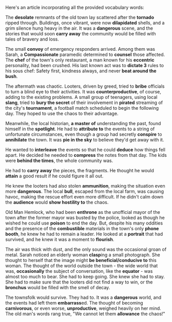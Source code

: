 Here's an article incorporating all the provided vocabulary words:

The **desolate** remnants of the old town lay scattered after the **tornado** ripped through. Buildings, once vibrant, were now **dilapidated** shells, and a grim silence hung heavy in the air. It was a **dangerous** scene, and the stories that would soon **carry away** the community would be filled with tales of bravery and loss.

The small **convoy** of emergency responders arrived. Among them was Sarah, a **Compassionate** paramedic determined to **counsel** those affected. The **chef** of the town's only restaurant, a man known for his **eccentric** personality, had been crushed. His last known act was to **dictate 3** rules to his sous chef: Safety first, kindness always, and never **beat around the bush**.

The aftermath was chaotic. Looters, driven by greed, tried to **bribe** officials to turn a blind eye to their activities. It was **counterproductive**, of course, adding to the existing problems. A small group of teenagers, using local **slang**, tried to **bury the secret** of their involvement in **pirated** streaming of the city's **tournament**, a football match scheduled to begin the following day. They hoped to use the chaos to their advantage.

Meanwhile, the local historian, **a master of** understanding the past, found himself in the **spotlight**. He had to **attribute to** the events to a string of unfortunate circumstances, even though a group had secretly **conspire** to **annihilate** the town. It was **pie in the sky** to believe they'd get away with it.

He wanted to **interleave** the events so that he could **deduce** how things fell apart. He decided he needed to **compress** the notes from that day. The kids were **behind the times**, the whole community was.

He had to **carry away** the pieces, the fragments. He thought he would **attain** a good result if he could figure it all out.

He knew the looters had also stolen **ammunition**, making the situation even more **dangerous**. The local **bull**, escaped from the local farm, was causing havoc, making the rescue effort even more difficult. If he didn't calm down the **audience** would **show hostility to** the chaos.

Old Man Hemlock, who had been **enthrone** as the unofficial mayor of the town after the former mayor was busted by the police, looked as though he wished he could use **poison** to end the day. But, despite his many oddities and the presence of the **combustible** materials in the town's only **phone booth**, he knew he had to remain a leader. He looked at a **portrait** that had survived, and he knew it was a moment to **flourish**.

The air was thick with dust, and the only sound was the occasional groan of metal. Sarah noticed an elderly woman **clasp**ing a small photograph. She thought to herself that the image might **be beneficial/conducive to** this woman. The thought of the world outside the town - the wide world that was, **occasionally** the subject of conversation, like the **equator** - was almost too much to bear. She had to keep going. She knew she had to stay. She had to make sure that the looters did not find a way to win, or the **bronchus** would be filled with the smell of decay.

The townsfolk would survive. They had to. It was a **dangerous** world, and the events had left them **embarrass**ed. The thought of becoming **carnivorous**, or even worse, **unproductive**, weighed heavily on her mind. The old man's words rang true, "We cannot let them **allowance** the chaos!"
